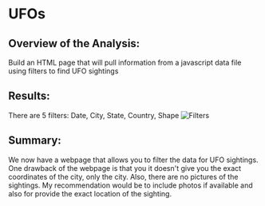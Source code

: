 # UFOs
## Overview of the Analysis:
Build an HTML page that will pull information from a javascript data file using filters to find UFO sightings
## Results:
There are 5 filters: Date, City, State, Country, Shape
![Filters](https://user-images.githubusercontent.com/89110920/143983549-38a229bc-8bd1-4fc0-83c3-52b64e182f30.png)
## Summary: 
We now have a webpage that allows you to filter the data for UFO sightings. One drawback of the webpage is that you it doesn't give you the exact coordinates of the city, only the city. Also, there are no pictures of the sightings. My recommendation would be to include photos if available and also for provide the exact location of the sighting.  
